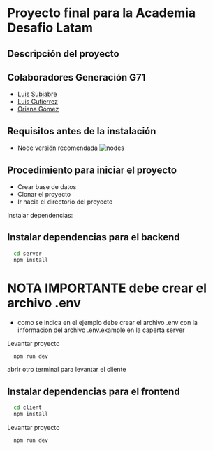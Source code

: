 # Proyecto final para la Academia Desafio Latam 

## Descripción del proyecto


## Colaboradores Generación G71

- [Luis Subiabre](https://github.com/LuisSubiabre)
- [Luis Gutierrez](https://github.com/LuisGG34)
- [Oriana Gómez](https://github.com/geoquimica-gomez)

## Requisitos antes de la instalación

- Node versión recomendada ![nodes](https://img.shields.io/badge/node-v18.16.0-gray?style=flat&logo=node.js&logoColor=white&color=339933)

## Procedimiento para iniciar el proyecto

- Crear base de datos
- Clonar el proyecto
- Ir hacia el directorio del proyecto

Instalar dependencias:

## Instalar dependencias para el backend

```bash
  cd server
  npm install
```

# NOTA IMPORTANTE debe crear el archivo .env

- como se indica en el ejemplo debe crear el archivo .env con la informacion del archivo .env.example en la caperta server

Levantar proyecto

```bash
  npm run dev
```

abrir otro terminal para levantar el cliente

## Instalar dependencias para el frontend

```bash
  cd client
  npm install
```

Levantar proyecto

```bash
  npm run dev
```